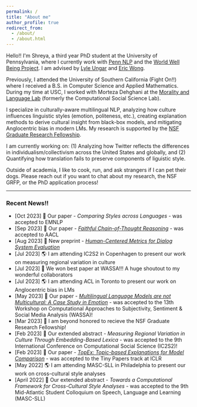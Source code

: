 ```yaml
---
permalink: /
title: "About me"
author_profile: true
redirect_from: 
  - /about/
  - /about.html
---
```


Hello!! I'm Shreya, a third year PhD student at the University of Pennsylvania, where I currently work with [Penn NLP](https://nlp.cis.upenn.edu/) and the [World Well Being Project](https://wwbp.org/). I am advised by [Lyle Ungar](https://www.cis.upenn.edu/~ungar/) and [Eric Wong](https://www.cis.upenn.edu/~exwong/). 

Previously, I attended the University of Southern California (Fight On!!) where I received a B.S. in Computer Science and Applied Mathematics. During my time at USC, I worked with Morteza Dehghani at the [Morality and Language Lab](https://www.mola-lab.org/) (formerly the Computational Social Science Lab).

I specialize in culturally-aware multilingual NLP, analyzing how culture influences linguistic styles (emotion, politeness, etc.), creating explanation methods to derive cultural insight from black-box models, and mitigating Anglocentric bias in modern LMs. My research is supported by the [NSF Graduate Research Fellowship](https://www.nsfgrfp.org/). 

I am currently working on: (1) Analyzing how Twitter reflects the differences in individualism/collectivism across the United States and globally, and (2) Quantifying how translation fails to preserve components of liguistic style.

Outside of academia, I like to cook, run, and ask strangers if I can pet their dogs. Please reach out if you want to chat about my research, the NSF GRFP, or the PhD application process!

------

### Recent News!!
- [Oct 2023] 📝 Our paper - *Comparing Styles across Languages* - was accepted to EMNLP
- [Sep 2023] 📝 Our paper - [*Faithful Chain-of-Thought Reasoning*](https://arxiv.org/abs/2301.13379) - was accepted to AACL
- [Aug 2023] 📝 New preprint - [*Human-Centered Metrics for Dialog System Evaluation*](https://arxiv.org/abs/2305.14757)
- [Jul 2023] 🌎 I am attending IC2S2 in Copenhagen to present our work on measuring regional variation in culture
- [Jul 2023] 🎉 We won best paper at WASSA!!! A huge shoutout to my wonderful collaborators 
- [Jul 2023] 🌎 I am attending ACL in Toronto to present our work on Anglocentric bias in LMs
- [May 2023] 📝 Our paper - [*Multilingual Language Models are not Multicultural: A Case Study in Emotion*](https://aclanthology.org/2023.wassa-1.19/) - was accepted to the 13th Workshop on Computational Approaches to Subjectivity, Sentiment & Social Media Analysis (WASSA)!
- [Mar 2023] 🎉 I am beyond honored to recieve the NSF Graduate Research Fellowship! 
- [Feb 2023] 📝 Our extended abstract - *Measuring Regional Variation in Culture Through Embedding-Based Lexica* - was accepted to the 9th International Conference on Computational Social Science (IC2S2)! 
- [Feb 2023] 📝 Our paper - [*TopEx: Topic-based Explanations for Model Comparison*](https://arxiv.org/abs/2306.00976) - was accepted to the Tiny Papers track at ICLR
- [May 2022] 🌎 I am attending MASC-SLL in Philadelphia to present our work on cross-cultural style analyses
- [April 2022] 📝 Our extended abstract - *Towards a Computational Framework for Cross-Cultural Style Analyses* - was accepted to the 9th Mid-Atlantic Student Colloquium on Speech, Language and Learning (MASC-SLL)